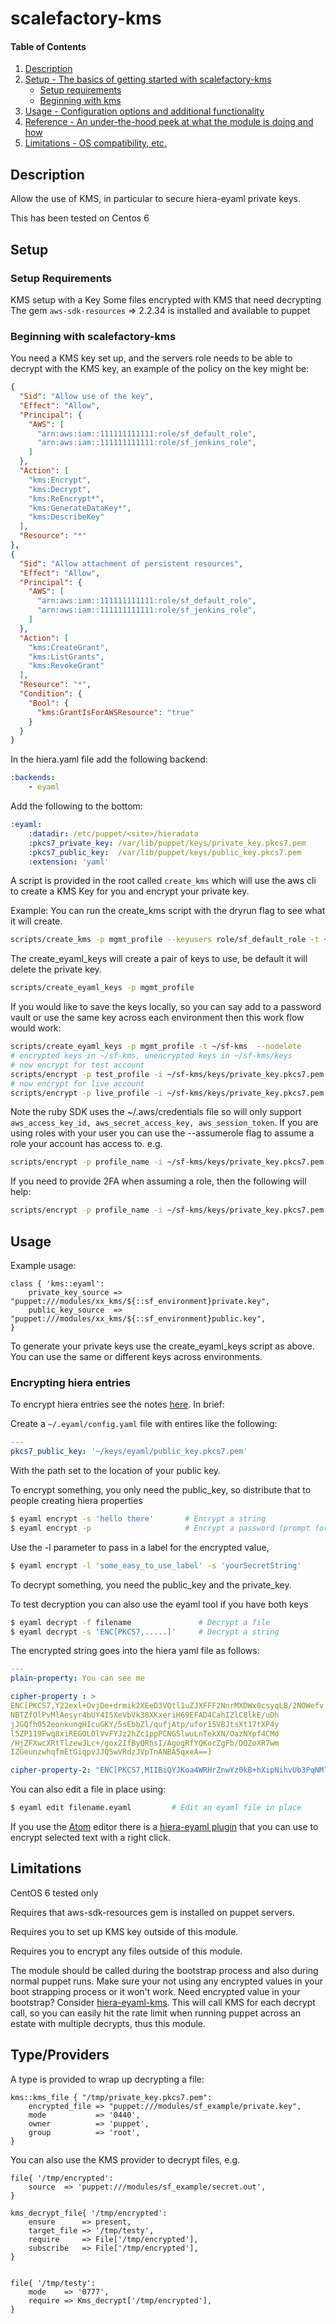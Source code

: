 # scalefactory-kms

#### Table of Contents

1. [Description](#description)
1. [Setup - The basics of getting started with scalefactory-kms](#setup)
    * [Setup requirements](#setup-requirements)
    * [Beginning with kms](#beginning-with-kms)
1. [Usage - Configuration options and additional functionality](#usage)
1. [Reference - An under-the-hood peek at what the module is doing and how](#reference)
1. [Limitations - OS compatibility, etc.](#limitations)

## Description

Allow the use of KMS, in particular to secure hiera-eyaml private keys.

This has been tested on Centos 6

## Setup

### Setup Requirements

KMS setup with a Key
Some files encrypted with KMS that need decrypting
The gem `aws-sdk-resources` => 2.2.34 is installed and available to puppet

### Beginning with scalefactory-kms

You need a KMS key set up, and the servers role needs to be able to decrypt with 
the KMS key, an example of the policy on the key might be:

```json
{
  "Sid": "Allow use of the key",
  "Effect": "Allow",
  "Principal": {
    "AWS": [
      "arn:aws:iam::111111111111:role/sf_default_role",
      "arn:aws:iam::111111111111:role/sf_jenkins_role",
    ]
  },
  "Action": [
    "kms:Encrypt",
    "kms:Decrypt",
    "kms:ReEncrypt*",
    "kms:GenerateDataKey*",
    "kms:DescribeKey"
  ],
  "Resource": "*"
},
{
  "Sid": "Allow attachment of persistent resources",
  "Effect": "Allow",
  "Principal": {
    "AWS": [
      "arn:aws:iam::111111111111:role/sf_default_role",
      "arn:aws:iam::111111111111:role/sf_jenkins_role",
    ]
  },
  "Action": [
    "kms:CreateGrant",
    "kms:ListGrants",
    "kms:RevokeGrant"
  ],
  "Resource": "*",
  "Condition": {
    "Bool": {
      "kms:GrantIsForAWSResource": "true"
    }
  }
}
```
 
In the hiera.yaml file add the following backend:

```yaml
:backends:
    - eyaml
```

Add the following to the bottom:

```yaml
:eyaml:
    :datadir: /etc/puppet/<site>/hieradata
    :pkcs7_private_key: /var/lib/puppet/keys/private_key.pkcs7.pem
    :pkcs7_public_key:  /var/lib/puppet/keys/public_key.pkcs7.pem
    :extension: 'yaml'
```

A script is provided in the root called `create_kms` which will use the aws cli 
to create a KMS Key for you and encrypt your private key.

Example:
You can run the create_kms script with the dryrun flag to see what it will create.

```sh
scripts/create_kms -p mgmt_profile --keyusers role/sf_default_role -t ~/sf-kms --dryrun
```

The create_eyaml_keys will create a pair of keys to use, be default it will
delete the private key.

```sh
scripts/create_eyaml_keys -p mgmt_profile 
```
    
If you would like to save the keys locally, so you can say add to a password
vault or use the same key across each environment then this work flow would
work:

```sh
scripts/create_eyaml_keys -p mgmt_profile -t ~/sf-kms  --nodelete
# encrypted keys in ~/sf-kms, unencrypted keys in ~/sf-kms/keys
# now encrypt for test account
scripts/encrypt -p test_profile -i ~/sf-kms/keys/private_key.pkcs7.pem -o ~/sf-kms/test_private.pem
# now encrypt for live account
scripts/encrypt -p live_profile -i ~/sf-kms/keys/private_key.pkcs7.pem -o ~/sf-kms/live_private.pem
```

Note the ruby SDK uses the ~/.aws/credentials file so will only support
`aws_access_key_id, aws_secret_access_key, aws_session_token`. If you are using
roles with your user you can use the --assumerole flag to assume a role your
account has access to. e.g.

```sh
scripts/encrypt -p profile_name -i ~/sf-kms/keys/private_key.pkcs7.pem -o ~/sf-kms/test_private.pem --assumerole 'arn:aws:iam::111111111111111:role/role_name'
```

If you need to provide 2FA when assuming a role, then the following will help:

```sh
scripts/encrypt -p profile_name -i ~/sf-kms/keys/private_key.pkcs7.pem -o ~/sf-kms/test_private.pem --assumerole arn:aws:iam::111111111111111:role/role_name --serial arn:aws:iam::00000000000:mfa/user --token 133182
```

## Usage

Example usage:

```puppet
class { 'kms::eyaml':
    private_key_source => "puppet:///modules/xx_kms/${::sf_environment}private.key",
    public_key_source  => "puppet:///modules/xx_kms/${::sf_environment}public.key",
}
```

To generate your private keys use the create_eyaml_keys script as above. You can
use the same or different keys across environments.

### Encrypting hiera entries

To encrypt hiera entries see the notes [here](
https://github.com/TomPoulton/hiera-eyaml). In brief:

Create a `~/.eyaml/config.yaml` file with entires like the following:

```yaml
---
pkcs7_public_key: '~/keys/eyaml/public_key.pkcs7.pem'
```

With the path set to the location of your public key.

To encrypt something, you only need the public_key, so distribute that to people
creating hiera properties

```sh
$ eyaml encrypt -s 'hello there'       # Encrypt a string
$ eyaml encrypt -p                     # Encrypt a password (prompt for it)
```

Use the -l parameter to pass in a label for the encrypted value,

```sh
$ eyaml encrypt -l 'some_easy_to_use_label' -s 'yourSecretString'
```

To decrypt something, you need the public_key and the private_key.

To test decryption you can also use the eyaml tool if you have both keys

```sh
$ eyaml decrypt -f filename               # Decrypt a file
$ eyaml decrypt -s 'ENC[PKCS7,.....]'     # Decrypt a string
```

The encrypted string goes into the hiera yaml file as follows:

```yaml
---
plain-property: You can see me

cipher-property : >
ENC[PKCS7,Y22exl+OvjDe+drmik2XEeD3VQtl1uZJXFFF2NnrMXDWx0csyqLB/2NOWefv
NBTZfOlPvMlAesyr4bUY4I5XeVbVk38XKxeriH69EFAD4CahIZlC8lkE/uDh
jJGQfh052eonkungHIcuGKY/5sEbbZl/qufjAtp/ufor15VBJtsXt17tXP4y
l5ZP119Fwq8xiREGOL0lVvFYJz2hZc1ppPCNG5lwuLnTekXN/OazNYpf4CMd
/HjZFXwcXRtTlzewJLc+/gox2IfByQRhsI/AgogRfYQKocZgFb/DOZoXR7wm
IZGeunzwhqfmEtGiqpvJJQ5wVRdzJVpTnANBA5qxeA==]

cipher-property-2: "ENC[PKCS7,MIIBiQYJKoa4WRHrZnwYz0kB+hXipNihvUb3PqNMl/19GBbl4iG5144jIzR6L7WCB+URvQTzBMBgkqhkiG9w0BBwEwHQYJYIZIAWUDBAEqBBA/0bQl+Q5hzR+TRcCbLcdxgCA0Ibr5ZQ1xg2bU7uifGcqvsSH1KR9VXQ/OAftBiOiqVw==]"
```

You can also edit a file in place using:

```sh
$ eyaml edit filename.eyaml         # Edit an eyaml file in place
```

If you use the [Atom](https://atom.io/) editor there is a [hiera-eyaml
plugin](https://atom.io/packages/hiera-eyaml) that you can use to encrypt
selected text with a right click.

## Limitations

CentOS 6 tested only

Requires that aws-sdk-resources gem is installed on puppet servers.

Requires you to set up KMS key outside of this module.

Requires you to encrypt any files outside of this module.

The module should be called during the bootstrap process and also during normal
puppet runs. Make sure your not using any encrypted values in your boot
strapping process or it won't work. Need encrypted value in your bootstrap?
Consider [hiera-eyaml-kms](https://github.com/adenot/hiera-eyaml-kms). This will
call KMS for each decrypt call, so you can easily hit the rate limit when
running puppet across an estate with multiple decrypts, thus this module.


## Type/Providers

A type is provided to wrap up decrypting a file:

```puppet
kms::kms_file { "/tmp/private_key.pkcs7.pem":
    encrypted_file => "puppet:///modules/sf_example/private.key",
    mode           => '0440',
    owner          => 'puppet',
    group          => 'root',
}
```

You can also use the KMS provider to decrypt files, e.g.

```puppet
file{ '/tmp/encrypted':
    source  => 'puppet:///modules/sf_example/secret.out',
}

kms_decrypt_file{ '/tmp/encrypted':
    ensure      => present,
    target_file => '/tmp/testy',
    require     => File['/tmp/encrypted'],
    subscribe   => File['/tmp/encrypted'],
}
    

file{ '/tmp/testy':
    mode    => '0777',
    require => Kms_decrypt['/tmp/encrypted'],
}
```
